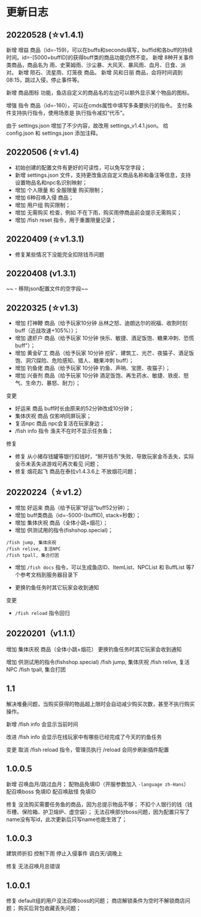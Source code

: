

# 更新日志
## 20220528 (☆v1.4.1)
新增 增益 商品（id=-159)，可以在buffs和seconds填写，buffid和各buff的持续时间。id=-[5000+buffID]的获得buff类的商品功能仍然不变。
新增 8种开关事件类商品，商品名为 雨、史莱姆雨、沙尘暴、大风天、暴风雨、血月、日食、派对。
新增 陨石、流星雨、灯笼夜 商品。
新增 风和日丽 商品，会将时间调到 08:15，跳过入侵，停止事件等。

新增 商品图标 功能，鱼店自定义的商品名的左边可以额外显示某个物品的图标。

增强 指令 商品（id=-160），可以在cmds属性中填写多条要执行的指令。
支付条件支持执行指令，使用场景是 执行指令减扣“代币”。


由于 settings.json 增加了不少内容，故改用 settings_v1.4.1.json。
给 config.json 和 settings.json 添加注释。



## 20220506 (☆v1.4)
- 初始创建的配置文件有更好的可读性，可以免写空字段；
- 新增 settings.json 文件，支持更改鱼店自定义商品名称和备注等信息，支持设置物品名和npc名识别映射；
- 增加 个人限量  和 全服限量 购买限制；
- 增加 6种召唤入侵 商品；
- 增加 用户组 购买限制；
- 增加 无需购买 检查，例如 不在下雨，购买雨停商品前会提示无需购买；
- 增加 /fish reset 指令，用于重置限量记录；


## 20220409 (☆v1.3.1)
- 修复某些情况下没能完全扣除钱币问题


## 20220408 (v1.3.1)
~~ - 移除json配置文件的空字段~~



## 20220325 (☆v1.3)
- 增加 打神鞭 商品（给予玩家10分钟 丛林之怒、迪朗达尔的祝福、收割时刻 buff（近战攻速+105%））；
- 增加 逮虾户 商品（给予玩家 10分钟 快乐、敏捷、酒足饭饱、糖果冲刺、恐慌 buff"）；
- 增加 黄金矿工 商品（给予玩家 10分钟 挖矿、建筑工、光芒、夜猫子、酒足饭饱、洞穴探险、危险感知、猎人、糖果冲刺 buff）；
- 增加 钓鱼佬 商品（给予玩家 10分钟 钓鱼、声呐、宝匣、夜猫子）；
- 增加 兴奋剂 商品（给予玩家 10分钟 酒足饭饱、再生药水、敏捷、铁皮、怒气、生命力、暴怒、耐力）；

变更
- 好运来 商品 buff时长由原来的52分钟改成10分钟；
- 集体庆祝 商品 仅影响同屏玩家；
- 复活npc 商品 npc会复活在玩家身边；
- /fish info 指令 渔夫不在时不显示任务鱼；

修复
- 修复 从小猪存钱罐等银行扣钱时，“掰开钱币”失败，导致玩家金币丢失，实际金币未丢失进游戏可再次看见 问题；
- 修复 烟花起飞 商品在泰拉v1.4.3.6上 不放烟花问题；



## 20220224（☆v1.2）
- 增加 好运来 商品（给予玩家“好运”buff52分钟）；
- 增加 buff类商品（id=-5000-(buffID), stack=秒数）；
- 增加 集体庆祝 商品（全体小跳+烟花）；
- 增加 供测试用的指令(fishshop.special)；
```
/fish jump, 集体庆祝
/fish relive, 复活NPC
/fish tpall, 集合打团
```

- 增加 `/fish docs` 指令，可以生成鱼店ID、ItemList、NPCList 和 BuffList 等7个参考文档到服务器目录下

- 更换钓鱼任务时其它玩家会收到通知

变更
- `/fish reload` 指令回归



## 20220201（v1.1.1）
增加 集体庆祝 商品（全体小跳+烟花）
更换钓鱼任务时其它玩家会收到通知

增加 供测试用的指令(fishshop.special)
/fish jump, 集体庆祝
/fish relive, 复活NPC
/fish tpall, 集合打团



## 1.1
解决堆叠问题，当购买获得的物品超上限时会自动减少购买次数，甚至不执行购买操作。

新增
	/fish info 会显示当前时间 

改进
	/fish info 会显示在线玩家中有哪些已经完成了今天的钓鱼任务
	
变更
	取消 /fish reload 指令，管理员执行 /reload 会同步刷新插件配置



## 1.0.0.5
新增
	召唤血月/跳过血月；
	配物品免填ID（开服参数加入 `-language zh-Hans`）
	配召唤boss 免填ID
	配召唤敌怪 免填ID

修复
	没法购买需要任务鱼的商品，因为总提示物品不够；
	不扣个人银行的钱（钱币槽、保险箱、护卫熔炉、虚空袋）；
	无法召唤部分boss问题，因为配置只写了name没有写id，此次更新后只写name也能生效了；



## 1.0.0.3
建筑师折扣
控制下雨
停止入侵事件
调白天/调晚上

修复
	无法召唤月总错误



## 1.0.0.1
修复
    default组的用户没法召唤boss的问题；
    商店解锁条件为空时不解锁商店问题；
    购买后背包收藏丢失问题；